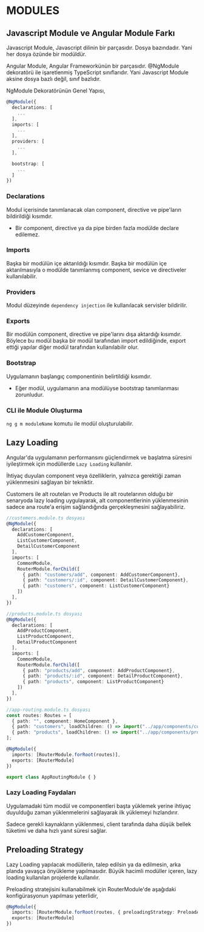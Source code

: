 # MODULES

## Javascript Module ve Angular Module Farkı

Javascript Module, Javascript dilinin bir parçasıdır. Dosya bazındadır. Yani her dosya özünde bir modüldür.

Angular Module, Angular Frameworkünün bir parçasıdır. @NgModule dekoratörü ile işaretlenmiş TypeScript sınıflarıdır. Yani Javascript Module aksine dosya bazlı değil, sınıf bazlıdır.

NgModule Dekoratörünün Genel Yapısı,

```typescript
@NgModule({
  declarations: [
    ...
  ],
  imports: [
    ...
  ],
  providers: [
    ...
  ],

  bootstrap: [
    ...
  ]
})
```

### Declarations
Modul içerisinde tanımlanacak olan component, directive ve pipe'ların bildirildiği kısımdır.

* Bir component, directive ya da pipe birden fazla modülde declare edilemez.

### Imports
Başka bir modülün içe aktarıldığı kısımdır. Başka bir modülün içe aktarılmasıyla o modülde tanımlanmış component, sevice ve directiveler kullanılabilir.

### Providers
Modul düzeyinde `dependency injection` ile kullanılacak servisler bildirilir.

### Exports
Bir modülün component, directive ve pipe'larını dışa aktardığı kısımdır. Böylece bu modül başka bir modül tarafından import edildiğinde, export ettiği yapılar diğer modül tarafından kullanılabilir olur.

### Bootstrap
Uygulamanın başlangıç componentinin belirtildiği kısımdır.

* Eğer modül, uygulamanın ana modülüyse bootstrap tanımlanması zorunludur.

### CLI ile Module Oluşturma
`ng g m moduleName` komutu ile modül oluşturulabilir.

## Lazy Loading
Angular'da uygulamanın performansını güçlendirmek ve başlatma süresini iyileştirmek için modüllerde `Lazy Loading` kullanılır.

İhtiyaç duyulan component veya özelliklerin, yalnızca gerektiği zaman yüklenmesini sağlayan bir tekniktir.

Customers ile alt routeları ve Products ile alt routelarının olduğu bir senaryoda lazy loading uygulayarak, alt componentlerinin yüklenmesinin sadece ana route'a erişim sağlandığında gerçekleşmesini sağlayabiliriz.

```typescript
//customers.module.ts dosyası
@NgModule({
  declarations: [
    AddCustomerComponent,
    ListCustomerComponent,
    DetailCustomerComponent
  ],
  imports: [
    CommonModule,
    RouterModule.forChild([
      { path: "customers/add", component: AddCustomerComponent},
      { path: "customers/:id", component: DetailCustomerComponent},
      { path: "customers", component: ListCustomerComponent}
    ])
  ],
})
```

```typescript
//products.module.ts dosyası
@NgModule({
  declarations: [
    AddProductComponent,
    ListProductComponent,
    DetailProductComponent
  ],
  imports: [
    CommonModule,
    RouterModule.forChild([
      { path: "products/add", component: AddProductComponent},
      { path: "products/:id", component: DetailProductComponent},
      { path: "products", component: ListProductComponent}
    ])
  ],
})
```

```typescript
//app-routing.module.ts dosyası
const routes: Routes = [
  { path: "", component: HomeComponent },
  { path: "customers", loadChildren: () => import("../app/components/customers/customers.module").then(m => m.CustomersModule) },
  { path: "products", loadChildren: () => import("../app/components/products/products.module").then(m => m.ProductsModule) },
];

@NgModule({
  imports: [RouterModule.forRoot(routes)],
  exports: [RouterModule]
})

export class AppRoutingModule { }
```

### Lazy Loading Faydaları
Uygulamadaki tüm modül ve componentleri başta yüklemek yerine ihtiyaç duyulduğu zaman yüklenmelerini sağlayarak ilk yüklemeyi hızlandırır.

Sadece gerekli kaynakların yüklenmesi, client tarafında daha düşük bellek tüketimi ve daha hızlı yanıt süresi sağlar.

## Preloading Strategy
Lazy Loading yapılacak modüllerin, talep edilsin ya da edilmesin, arka planda yavaşça önyükleme yapılmasıdır. Büyük hacimli modüller içeren, lazy loading kullanılan projelerde kullanılır.

Preloading stratejisini kullanabilmek için RouterModule'de aşağıdaki konfigürasyonun yapılması yeterlidir,

```typescript
@NgModule({
  imports: [RouterModule.forRoot(routes, { preloadingStrategy: PreloadAllModules })],
  exports: [RouterModule]
})
```